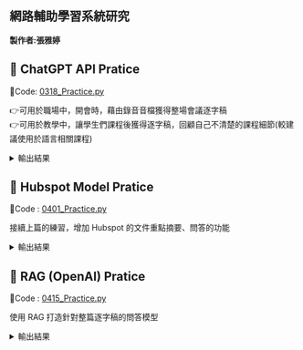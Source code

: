## 網路輔助學習系統研究 ##

**製作者:張雅婷**


**🔖 ChatGPT API Pratice**
------------------------------
🔗Code: [0318_Practice.py](https://github.com/ChristineYa-Ting/net_learning/blob/main/0318_Practice.py)

👉可用於職場中，開會時，藉由錄音音檔獲得整場會議逐字稿  
👉可用於教學中，讓學生們課程後獲得逐字稿，回顧自己不清楚的課程細節(較建議使用於語言相關課程)

<details> 
  <summary> 輸出結果 </summary>
  
  ![Picture](https://github.com/ChristineYa-Ting/net_learning/blob/main/Result_Picture/0318_Result.png)
  
</details>



**🛒 Hubspot Model Pratice**
------------------------------
🔗Code : [0401_Practice.py](https://github.com/ChristineYa-Ting/net_learning/blob/main/0401_Practice.py)

接續上篇的練習，增加 Hubspot 的文件重點摘要、問答的功能

<details> 
  <summary> 輸出結果 </summary>
  
  ![Picture](https://github.com/ChristineYa-Ting/net_learning/blob/main/Result_Picture/0401_Result.png)
  
</details>



**💫 RAG (OpenAI) Pratice**
------------------------------
🔗Code : [0415_Practice.py](https://github.com/ChristineYa-Ting/net_learning/blob/main/0415_Practice.py)

使用 RAG 打造針對整篇逐字稿的問答模型

<details> 
  <summary> 輸出結果 </summary>
  
  ![Picture](https://github.com/ChristineYa-Ting/net_learning/blob/main/Result_Picture/0415_Result.png)
  
</details>

